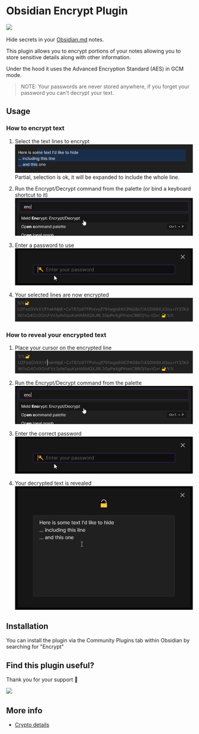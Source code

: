 # Obsidian Encrypt Plugin

<a href="https://www.buymeacoffee.com/cleon"><img src="https://img.buymeacoffee.com/button-api/?text=Buy me a coffee&emoji=&slug=cleon&button_colour=40DCA5&font_colour=ffffff&font_family=Cookie&outline_colour=000000&coffee_colour=FFDD00"></a>

Hide secrets in your [Obsidian.md](https://obsidian.md/) notes.

This plugin allows you to encrypt portions of your notes allowing you to store sensitive details along with other information.

Under the hood it uses the Advanced Encryption Standard (AES) in GCM mode.

> NOTE: Your passwords are never stored anywhere, if you forget your password you can't decrypt your text.

## Usage

### How to encrypt text

1. Select the text lines to encrypt  
![](/docs/assets/eg_e_text.png)  
Partial, selection is ok, it will be expanded to include the whole line.

1. Run the Encrypt/Decrypt command from the palette (or bind a keyboard shortcut to it)  
![](/docs/assets/eg_ed_cp.png)

1. Enter a password to use  
![](docs/assets/eg_ed_pw.png)

1. Your selected lines are now encrypted  
![](/docs/assets/eg_e_r.png)  

<!-- TODO: add gif -->

### How to reveal your encrypted text
1. Place your cursor on the encrypted line  
![](docs/assets/eg_d_text.png)

1. Run the Encrypt/Decrypt command from the palette  
![](/docs/assets/eg_ed_cp.png)

1. Enter the correct password  
![](/docs/assets/eg_ed_pw.png)

1. Your decrypted text is revealed  
![](/docs/assets/eg_d_r.png)

<!-- TODO: add gif -->

## Installation

You can install the plugin via the Community Plugins tab within Obsidian by searching for "Encrypt"


## Find this plugin useful?

Thank you for your support 🙏

<a href="https://www.buymeacoffee.com/cleon"><img src="https://img.buymeacoffee.com/button-api/?text=Buy me a coffee&emoji=&slug=cleon&button_colour=40DCA5&font_colour=ffffff&font_family=Cookie&outline_colour=000000&coffee_colour=FFDD00"></a>


## More info
- [Crypto details](/docs/crypto-details.md)
